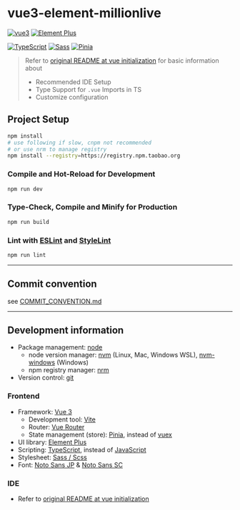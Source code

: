 # vue3-element-millionlive

[![vue3](https://img.shields.io/badge/vue-^3.2.37-success.svg)](https://v3.vuejs.org/)
[![Element Plus](https://img.shields.io/badge/Element%20Plus-^2.2.15-success.svg)](http://element-plus.org/)

[![TypeScript](https://img.shields.io/badge/TypeScript-~4.7.4-success.svg)](https://www.typescriptlang.org/)
[![Sass](https://img.shields.io/badge/Sass-^1.54.7-success.svg)](https://sass-lang.com/)
[![Pinia](https://img.shields.io/badge/Pinia-^2.0.21-success.svg)](https://pinia.vuejs.org/)

> Refer to [original README at vue initialization](./README_VUE_INIT.md) for basic information about
>
> - Recommended IDE Setup
> - Type Support for `.vue` Imports in TS
> - Customize configuration
>

## Project Setup

```sh
npm install
# use following if slow, cnpm not recommended
# or use nrm to manage registry
npm install --registry=https://registry.npm.taobao.org
```

### Compile and Hot-Reload for Development

```sh
npm run dev
```

### Type-Check, Compile and Minify for Production

```sh
npm run build
```

### Lint with [ESLint](https://eslint.org/) and [StyleLint](https://stylelint.io/)

```sh
npm run lint
```

---

## Commit convention

see [COMMIT_CONVENTION.md](./COMMIT_CONVENTION.md)

---

## Development information

- Package management: [node](http://nodejs.org/)
  - node version manager: [nvm](https://github.com/nvm-sh/nvm) (Linux, Mac, Windows WSL), [nvm-windows](https://github.com/coreybutler/nvm-windows) (Windows)
  - npm registry manager: [nrm](https://www.npmjs.com/package/nrm)
- Version control: [git](https://git-scm.com/)

### Frontend

- Framework: [Vue 3](https://v3.vuejs.org/)
  - Development tool: [Vite](https://vitejs.dev/)
  - Router: [Vue Router](https://router.vuejs.org/)
  - State management (store): [Pinia](https://pinia.vuejs.org/), instead of [vuex](https://vuex.vuejs.org/)
- UI library: [Element Plus](http://element-plus.org/)
- Scripting: [TypeScript](https://www.typescriptlang.org/), instead of [JavaScript](https://developer.mozilla.org/en-US/docs/Web/JavaScript)
- Stylesheet: [Sass / Scss](https://sass-lang.com/)
- Font: [Noto Sans JP](https://fonts.google.com/noto/specimen/Noto+Sans+JP) & [Noto Sans SC](https://fonts.google.com/noto/specimen/Noto+Sans+SC)

### IDE

- Refer to [original README at vue initialization](./README_VUE_INIT.md)
